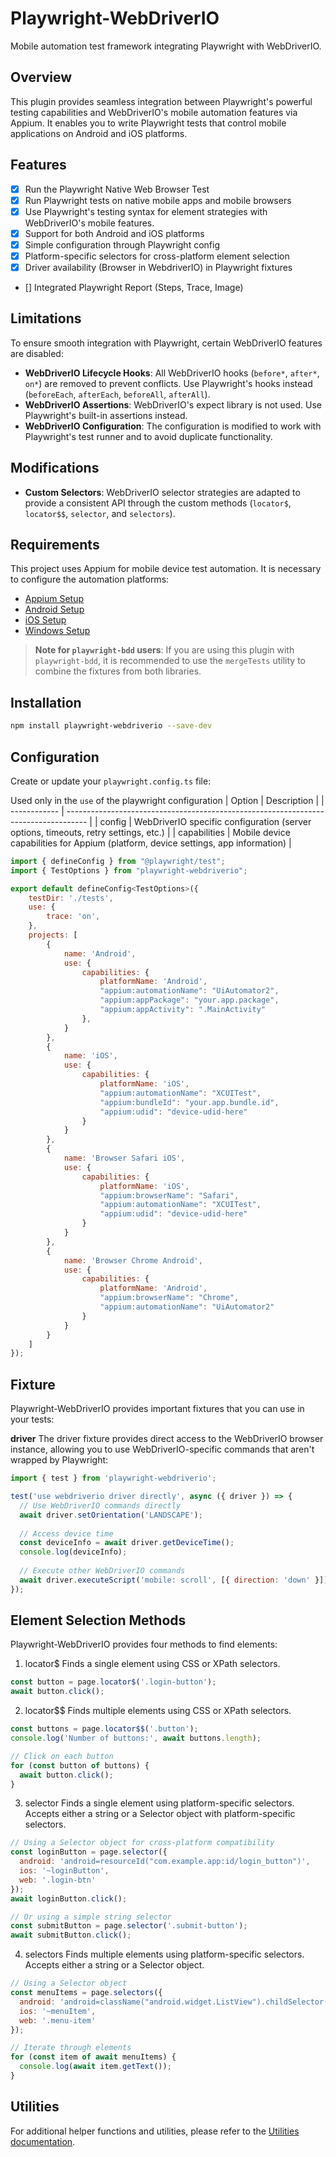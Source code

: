 # Playwright-WebDriverIO
Mobile automation test framework integrating Playwright with WebDriverIO.

## Overview
This plugin provides seamless integration between Playwright's powerful testing capabilities and WebDriverIO's mobile automation features via Appium. It enables you to write Playwright tests that control mobile applications on Android and iOS platforms.

## Features
- [x] Run the Playwright Native Web Browser Test
- [x] Run Playwright tests on native mobile apps and mobile browsers
- [x] Use Playwright's testing syntax for element strategies with WebDriverIO's mobile features.
- [x] Support for both Android and iOS platforms
- [x] Simple configuration through Playwright config
- [x] Platform-specific selectors for cross-platform element selection
- [x] Driver availability (Browser in WebdriverIO) in Playwright fixtures
- [] Integrated Playwright Report (Steps, Trace, Image)

## Limitations
To ensure smooth integration with Playwright, certain WebDriverIO features are disabled:

- **WebDriverIO Lifecycle Hooks**: All WebDriverIO hooks (`before*`, `after*`, `on*`) are removed to prevent conflicts. Use Playwright's hooks instead (`beforeEach`, `afterEach`, `beforeAll`, `afterAll`).
- **WebDriverIO Assertions**: WebDriverIO's expect library is not used. Use Playwright's built-in assertions instead.
- **WebDriverIO Configuration**: The configuration is modified to work with Playwright's test runner and to avoid duplicate functionality.

## Modifications
- **Custom Selectors**: WebDriverIO selector strategies are adapted to provide a consistent API through the custom methods (`locator$`, `locator$$`, `selector`, and `selectors`).

## Requirements
This project uses Appium for mobile device test automation. It is necessary to configure the automation platforms:
- [Appium Setup](docs/appium.md)
- [Android Setup](docs/android.md)
- [iOS Setup](docs/xcode.md)
- [Windows Setup](docs/windows.md)

> **Note for `playwright-bdd` users**: If you are using this plugin with `playwright-bdd`, it is recommended to use the `mergeTests` utility to combine the fixtures from both libraries.

## Installation
```sh
npm install playwright-webdriverio --save-dev
```

## Configuration
Create or update your `playwright.config.ts` file:

Used only in the `use` of the playwright configuration
| Option       | Description                                                                         |
| ------------ | ----------------------------------------------------------------------------------- |
| config       | WebDriverIO specific configuration (server options, timeouts, retry settings, etc.) |
| capabilities | Mobile device capabilities for Appium (platform, device settings, app information)  |

```js
import { defineConfig } from "@playwright/test";
import { TestOptions } from "playwright-webdriverio";

export default defineConfig<TestOptions>({
    testDir: './tests',
    use: {
        trace: 'on',
    },
    projects: [
        {
            name: 'Android',
            use: {
                capabilities: {
                    platformName: 'Android',
                    "appium:automationName": "UiAutomator2",
                    "appium:appPackage": "your.app.package",
                    "appium:appActivity": ".MainActivity"
                },
            }
        },
        {
            name: 'iOS',
            use: {
                capabilities: {
                    platformName: 'iOS',
                    "appium:automationName": "XCUITest",
                    "appium:bundleId": "your.app.bundle.id",
                    "appium:udid": "device-udid-here"
                }
            }
        },
        {
            name: 'Browser Safari iOS',
            use: {
                capabilities: {
                    platformName: 'iOS',
                    "appium:browserName": "Safari",
                    "appium:automationName": "XCUITest",
                    "appium:udid": "device-udid-here"
                }
            }
        },
        {
            name: 'Browser Chrome Android',
            use: {
                capabilities: {
                    platformName: 'Android',
                    "appium:browserName": "Chrome",
                    "appium:automationName": "UiAutomator2"
                }
            }
        }
    ]
});
```

## Fixture
Playwright-WebDriverIO provides important fixtures that you can use in your tests:

**driver**
The driver fixture provides direct access to the WebDriverIO browser instance, allowing you to use WebDriverIO-specific commands that aren't wrapped by Playwright:

```js
import { test } from 'playwright-webdriverio';

test('use webdriverio driver directly', async ({ driver }) => {
  // Use WebDriverIO commands directly
  await driver.setOrientation('LANDSCAPE');
  
  // Access device time
  const deviceInfo = await driver.getDeviceTime();
  console.log(deviceInfo);
  
  // Execute other WebDriverIO commands
  await driver.executeScript('mobile: scroll', [{ direction: 'down' }]);
});
```

## Element Selection Methods
Playwright-WebDriverIO provides four methods to find elements:

1. locator$
Finds a single element using CSS or XPath selectors.
```js
const button = page.locator$('.login-button');
await button.click();
```

2. locator$$
Finds multiple elements using CSS or XPath selectors.
```js
const buttons = page.locator$$('.button');
console.log('Number of buttons:', await buttons.length);

// Click on each button
for (const button of buttons) {
  await button.click();
}
```

3. selector
Finds a single element using platform-specific selectors. Accepts either a string or a Selector object with platform-specific selectors.

```js
// Using a Selector object for cross-platform compatibility
const loginButton = page.selector({
  android: 'android=resourceId("com.example.app:id/login_button")',
  ios: '~loginButton',
  web: '.login-btn'
});
await loginButton.click();

// Or using a simple string selector
const submitButton = page.selector('.submit-button');
await submitButton.click();
```

4. selectors
Finds multiple elements using platform-specific selectors. Accepts either a string or a Selector object.

```js
// Using a Selector object
const menuItems = page.selectors({
  android: 'android=className("android.widget.ListView").childSelector(className("android.widget.ListItem"))',
  ios: '~menuItem',
  web: '.menu-item'
});

// Iterate through elements
for (const item of await menuItems) {
  console.log(await item.getText());
}
```

## Utilities
For additional helper functions and utilities, please refer to the [Utilities documentation](docs/utils.md).